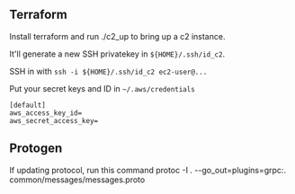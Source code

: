 ## Terraform

Install terraform and run ./c2_up to bring up a c2 instance.

It'll generate a new SSH privatekey in `${HOME}/.ssh/id_c2`.

SSH in with `ssh -i ${HOME}/.ssh/id_c2 ec2-user@...`

Put your secret keys and ID in `~/.aws/credentials`

```
[default]
aws_access_key_id=
aws_secret_access_key=
```


## Protogen
If updating protocol, run this command
protoc -I . --go_out=plugins=grpc:. common/messages/messages.proto
